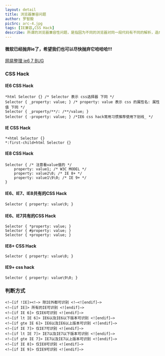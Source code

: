 ```yaml
---
layout: detail
title: 浏览器兼容问题
author: 罗智毅
picSrc: arc-4.jpg
tags: [IE兼容,CSS Hack]
describe: 所谓的浏览器兼容性问题，是指因为不同的浏览器对同一段代码有不同的解析，造成页面显示效果不统一的情况。在大多数情况下，我们的需求是，无论用户用什么浏览器来查看我们的网站或者登陆我们的系统，都应该是统一的显示效果。（放弃IE，拥抱未来）
---
```


#### 微软已经抛弃ie了，希望我们也可以尽快抛弃它哈哈哈!!! ####

[网易整理 ie6 7 BUG][1]

[1]: http://nec.netease.com/library/category/#bug "网易整理 ie6 7 BUG"

### CSS Hack ###

#### IE6 CSS Hack ####

	*html Selector {} /* Selector 表示 css选择器 下同 */
	Selector { _property: value; } /* property: value 表示 css 的属性名: 属性值 下同 */
	Selector { _property/**/: /**/value; }
	Selector { -property: value; } /*IE6 css hack常用习惯推荐使用下划线_ */

#### IE CSS Hack ####

	*+html Selector {}
	*:first-child+html Selector {}

#### IE8 CSS Hack ####

	Selector { /* 注意看value值的 */
	    property: value1; /* W3C MODEL */
	    property: value2\0; /* IE 8+ */
	    property: value1\9\0; /* IE 9+ */
	}

#### IE6、IE7、IE8共有的CSS Hack ####

	Selector { property: value\9; }

#### IE6、IE7共有的CSS Hack ####

	Selector { *property: value; }
	Selector { #property: value; }
	Selector { +property: value; }

#### IE8+ CSS Hack ####

	Selector { property: value\0; }

#### IE9+ css hack ####

	Selector { property: value\9\0; }

### 判断方式 ###

	<!–[if !IE]><!–> 除IE外都可识别 <!–<![endif]–>
	<!–[if IE]> 所有的IE可识别 <![endif]–>
	<!–[if IE 6]> 仅IE6可识别 <![endif]–>
	<!–[if lt IE 6]> IE6以及IE6以下版本可识别 <![endif]–>
	<!–[if gte IE 6]> IE6以及IE6以上版本可识别 <![endif]–>
	<!–[if IE 7]> 仅IE7可识别 <![endif]–>
	<!–[if lt IE 7]> IE7以及IE7以下版本可识别 <![endif]–>
	<!–[if gte IE 7]> IE7以及IE7以上版本可识别 <![endif]–>
	<!–[if IE 8]> 仅IE8可识别 <![endif]–>
	<!–[if IE 9]> 仅IE9可识别 <![endif]–>